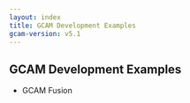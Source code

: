 ```yaml
---
layout: index
title: GCAM Development Examples
gcam-version: v5.1
---
```

## GCAM Development Examples

* GCAM Fusion


